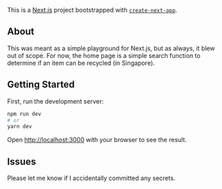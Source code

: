 This is a [Next.js](https://nextjs.org/) project bootstrapped with [`create-next-app`](https://github.com/vercel/next.js/tree/canary/packages/create-next-app).

## About

This was meant as a simple playground for Next.js, but as always, it blew out of scope. For now, the home page is a simple search function to determine if an item can be recycled (in Singapore).

## Getting Started

First, run the development server:

```bash
npm run dev
# or
yarn dev
```

Open [http://localhost:3000](http://localhost:3000) with your browser to see the result.

## Issues

Please let me know if I accidentally committed any secrets.
